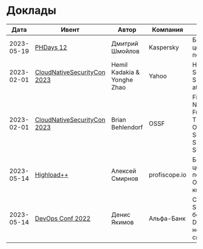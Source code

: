 # Доклады

|    Дата    |    Ивент   |    Автор   |   Компания   |   Название   |    Запись    |    Презентация    |
|------------|------------|------------|--------------|--------------|--------------|-------------------|
| 2023-05-19 | [PHDays 12](https://phdays.com) | Дмитрий Шмойлов | Kaspersky | Безопасность цепи поставок |[youtube](https://www.youtube.com/watch?v=v7ude1EW1ok) [PHDays](https://phdays.com/broadcast/?talk=115&tag=development) | - |
| 2023-02-01 | [CloudNativeSecurityCon 2023](https://events.linuxfoundation.org/cloudnativesecuritycon-north-america/) | Hemil Kadakia & Yonghe Zhao | Yahoo | How to Secure Your Supply Chain at Scale | [youtube](https://www.youtube.com/watch?v=6Zz798IW8Gs) | [PDF](./materials/presentations/HowToSecureSupplyChain_2023.pdf) |
| 2023-02-01 | [CloudNativeSecurityCon 2023](https://events.linuxfoundation.org/cloudnativesecuritycon-north-america/) | Brian Behlendorf | OSSF | Fighting The Next War - Future Threats to OSS and Software Supply Chain Security | [youtube](https://www.youtube.com/watch?v=VU6OzuHuWQo) | - |
| 2023-05-14 | [Highload++](https://highload.ru) | Алексей Смирнов | profiscope.io | Безопасность цепочки поставки Open Source-компонентов | [youtube](https://www.youtube.com/watch?v=0Hl3aEcs0iQ) | [PDF](./materials/presentations/2.%D0%91%D0%B5%D0%B7%D0%BE%D0%BF%D0%B0%D1%81%D0%BD%D0%BE%D1%81%D1%82%D1%8C%20%D1%86%D0%B5%D0%BF%D0%BE%D1%87%D0%BA%D0%B8%20%D0%BF%D0%BE%D1%81%D1%82%D0%B0%D0%B2%D0%BA%D0%B8%20Open%20Source-%D0%BA%D0%BE%D0%BC%D0%BF%D0%BE%D0%BD%D0%B5%D0%BD%D1%82%D0%BE%D0%B2_%D0%90%D0%BB%D0%B5%D0%BA%D1%81%D0%B5%D0%B8%CC%86%20%D0%A1%D0%BC%D0%B8%D1%80%D0%BD%D0%BE%D0%B2_%D0%B2%D0%B5%D1%80.2.pdf) |
| 2023-05-14 | [DevOps Conf 2022](https://devopsconf.io/moscow/2022) | Денис Якимов | Альфа-Банк | CI/CD Security — то, без чего DevSecOps не имеет смысла | [youtube]([https://www.youtube.com/watch?v=0Hl3aEcs0iQ](https://www.youtube.com/watch?v=UK9DXSeA7E4)) | [PDF](./materials/presentations/) |

